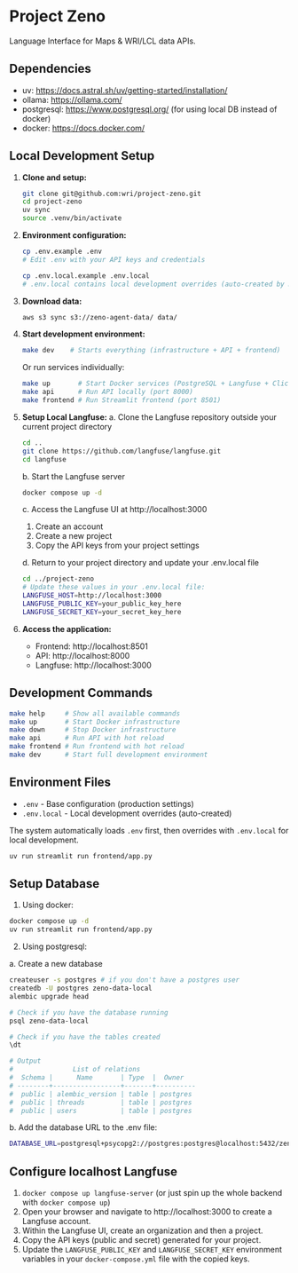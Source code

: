 # Project Zeno

Language Interface for Maps & WRI/LCL data APIs.

## Dependencies
- uv: https://docs.astral.sh/uv/getting-started/installation/
- ollama: https://ollama.com/
- postgresql: https://www.postgresql.org/ (for using local DB instead of docker)
- docker: https://docs.docker.com/

## Local Development Setup

1. **Clone and setup:**
   ```bash
   git clone git@github.com:wri/project-zeno.git
   cd project-zeno
   uv sync
   source .venv/bin/activate
   ```

2. **Environment configuration:**
   ```bash
   cp .env.example .env
   # Edit .env with your API keys and credentials
   
   cp .env.local.example .env.local
   # .env.local contains local development overrides (auto-created by make commands)
   ```

3. **Download data:**
   ```bash
   aws s3 sync s3://zeno-agent-data/ data/
   ```

4. **Start development environment:**
   ```bash
   make dev    # Starts everything (infrastructure + API + frontend)
   ```
   Or run services individually:
   ```bash
   make up       # Start Docker services (PostgreSQL + Langfuse + ClickHouse)
   make api      # Run API locally (port 8000)
   make frontend # Run Streamlit frontend (port 8501)
   ```

5. **Setup Local Langfuse:**
   a. Clone the Langfuse repository outside your current project directory
   ```bash
   cd ..
   git clone https://github.com/langfuse/langfuse.git
   cd langfuse
   ```
   
   b. Start the Langfuse server
   ```bash
   docker compose up -d
   ```
   
   c. Access the Langfuse UI at http://localhost:3000
   1. Create an account
   2. Create a new project
   3. Copy the API keys from your project settings
   
   d. Return to your project directory and update your .env.local file
   ```bash
   cd ../project-zeno
   # Update these values in your .env.local file:
   LANGFUSE_HOST=http://localhost:3000
   LANGFUSE_PUBLIC_KEY=your_public_key_here
   LANGFUSE_SECRET_KEY=your_secret_key_here
   ```

6. **Access the application:**
   - Frontend: http://localhost:8501
   - API: http://localhost:8000
   - Langfuse: http://localhost:3000

## Development Commands

```bash
make help     # Show all available commands
make up       # Start Docker infrastructure
make down     # Stop Docker infrastructure
make api      # Run API with hot reload
make frontend # Run frontend with hot reload
make dev      # Start full development environment
```

## Environment Files

- `.env` - Base configuration (production settings)
- `.env.local` - Local development overrides (auto-created)

The system automatically loads `.env` first, then overrides with `.env.local` for local development.

```bash
uv run streamlit run frontend/app.py
```

## Setup Database

1. Using docker:

```bash
docker compose up -d
uv run streamlit run frontend/app.py
```

2. Using postgresql:

a. Create a new database

```bash
createuser -s postgres # if you don't have a postgres user
createdb -U postgres zeno-data-local
alembic upgrade head

# Check if you have the database running
psql zeno-data-local

# Check if you have the tables created
\dt

# Output
#               List of relations
#  Schema |      Name       | Type  |  Owner   
# --------+-----------------+-------+----------
#  public | alembic_version | table | postgres
#  public | threads         | table | postgres
#  public | users           | table | postgres
```

b. Add the database URL to the .env file:
```bash
DATABASE_URL=postgresql+psycopg2://postgres:postgres@localhost:5432/zeno-data-local
```

## Configure localhost Langfuse

1. `docker compose up langfuse-server` (or just spin up the whole backend with `docker compose up`)
2. Open your browser and navigate to http://localhost:3000 to create a Langfuse account.
3. Within the Langfuse UI, create an organization and then a project.
4. Copy the API keys (public and secret) generated for your project.
5. Update the `LANGFUSE_PUBLIC_KEY` and `LANGFUSE_SECRET_KEY` environment variables in your `docker-compose.yml` file with the copied keys.

